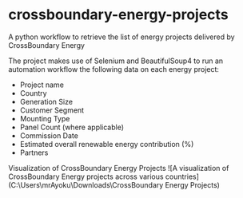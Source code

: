 # crossboundary-energy-projects
A python workflow to retrieve the list of energy projects delivered by CrossBoundary Energy

The project makes use of Selenium and BeautifulSoup4 to run an automation workflow the following data on each energy project:
 - Project name
 - Country
 - Generation Size
 - Customer Segment
 - Mounting Type
 - Panel Count (where applicable)
 - Commission Date
 - Estimated overall renewable energy contribution (%)
 - Partners

Visualization of CrossBoundary Energy Projects
![A visualization of CrossBoundary Energy projects across various countries](C:\Users\mrAyoku\Downloads\CrossBoundary Energy Projects)
